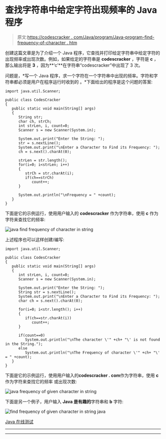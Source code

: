 # 查找字符串中给定字符出现频率的 Java 程序

> 原文:[https://codescracker . com/Java/program/Java-program-find-frequency-of-character . htm](https://codescracker.com/java/program/java-program-find-frequency-of-character.htm)

创建这篇文章是为了介绍一个 Java 程序，它查找并打印给定字符串中给定字符的出现频率或出现次数。例如，如果给定的字符串是 **codescracker** ，字符是 **c** ，那么输出将是 **3** ，因为**‘c’**在字符串“codescracker”中出现了 3 次。

问题是，*写一个 Java 程序，求一个字符在一个字符串中出现的频率。字符和字符串都必须是用户在程序运行时收到的 。*下面给出的程序是这个问题的答案:

```
import java.util.Scanner;

public class CodesCracker
{
   public static void main(String[] args)
   {
      String str;
      char ch, strCh;
      int strLen, i, count=0;
      Scanner s = new Scanner(System.in);

      System.out.print("Enter the String: ");
      str = s.nextLine();
      System.out.print("\nEnter a Character to Find its Frequency: ");
      ch = s.next().charAt(0);

      strLen = str.length();
      for(i=0; i<strLen; i++)
      {
         strCh = str.charAt(i);
         if(ch==strCh)
            count++;
      }

      System.out.println("\nFrequency = " +count);
   }
}
```

下面是它的示例运行，使用用户输入的 **codescracker** 作为字符串，使用 **c** 作为字符来查找它的频率:

![java find frequency of character in string](../Images/15aa2a59e9c98b2b4ccb0bcc60713e73.png)

上述程序也可以这样创建/编写:

```
import java.util.Scanner;

public class CodesCracker
{
   public static void main(String[] args)
   {
      int strLen, i, count=0;
      Scanner s = new Scanner(System.in);

      System.out.print("Enter the String: ");
      String str = s.nextLine();
      System.out.print("\nEnter a Character to Find its Frequency: ");
      char ch = s.next().charAt(0);

      for(i=0; i<str.length(); i++)
      {
         if(ch==str.charAt(i))
            count++;
      }

      if(count==0)
         System.out.println("\nThe character \'" +ch+ "\' is not found in the String.");
      else
         System.out.println("\nThe Frequency of character \'" +ch+ "\' = " +count);
   }
}
```

下面是它的示例运行，使用用户输入的**codescracker . com**作为字符串，使用 **c** 作为字符来查找它的频率 或出现次数:

![java frequency of given character in string](../Images/14dfa4a67bc21856d4548f37ea9e1da1.png)

下面是另一个例子，用户输入 **Java 是有趣的**字符串和 **b** 字符:

![find frequency of given character in string java](../Images/72b279a4d80d23d5044d790ed02601d5.png)

[Java 在线测试](/exam/showtest.php?subid=1)

* * *

* * *